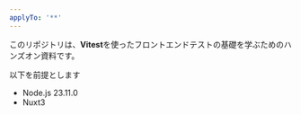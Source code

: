```yaml
---
applyTo: '**'
---
```


このリポジトリは、**Vitest**を使ったフロントエンドテストの基礎を学ぶためのハンズオン資料です。

以下を前提とします

- Node.js 23.11.0
- Nuxt3
